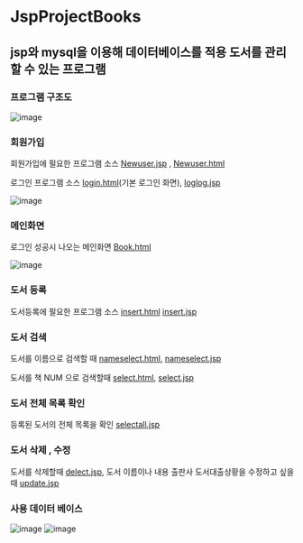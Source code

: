 # JspProjectBooks

## jsp와 mysql을 이용해 데이터베이스를 적용 도서를 관리 할 수 있는 프로그램



### 프로그램 구조도

![image](https://user-images.githubusercontent.com/75231868/103737346-61d88280-5035-11eb-8761-2c9a288d819d.png)

### 회원가입 
   회원가입에 필요한 프로그램 소스
   [Newuser.jsp](https://github.com/highcowoo/JspProjectBooks/blob/main/newuser.jsp) , 
   [Newuser.html](https://github.com/highcowoo/JspProjectBooks/blob/main/newuser.html) 
   
   로그인 프로그램 소스
   [login.html](https://github.com/highcowoo/JspProjectBooks/blob/main/login.html)(기본 로그인 화면),
   [loglog.jsp](https://github.com/highcowoo/JspProjectBooks/blob/main/loglog.jsp)
   
   ![image](https://user-images.githubusercontent.com/75231868/103738567-8c2b3f80-5037-11eb-9f1b-b66e353b14f7.png)
    
### 메인화면
   로그인 성공시 나오는 메인화면
   [Book.html](https://github.com/highcowoo/JspProjectBooks/blob/main/Book.html)
   
  ![image](https://user-images.githubusercontent.com/75231868/103738683-c72d7300-5037-11eb-9f4e-2dd9150bad20.png)


### 도서 등록
   도서등록에 필요한 프로그램 소스
   [insert.html](https://github.com/highcowoo/JspProjectBooks/blob/main/bookinsert.html)
   [insert.jsp](https://github.com/highcowoo/JspProjectBooks/blob/main/bookinsert.jsp)

### 도서 검색
   도서를 이름으로 검색할 때
   [nameselect.html](https://github.com/highcowoo/JspProjectBooks/blob/main/booknameselect.html),
   [nameselect.jsp](https://github.com/highcowoo/JspProjectBooks/blob/main/booknameselect.jsp)
   
   도서를 책 NUM 으로 검색할때
   [select.html](https://github.com/highcowoo/JspProjectBooks/blob/main/bookselect.html),
   [select.jsp](https://github.com/highcowoo/JspProjectBooks/blob/main/bookselect.jsp)

### 도서 전체 목록 확인
   등록된 도서의 전체 목록을 확인
   [selectall.jsp](https://github.com/highcowoo/JspProjectBooks/blob/main/bookselectall.jsp)

### 도서 삭제 , 수정
   도서를 삭제할때
   [delect.jsp](https://github.com/highcowoo/JspProjectBooks/blob/main/bookdelete.jsp),
   도서 이름이나 내용 출판사 도서대출상황을 수정하고 싶을때
   [update.jsp](https://github.com/highcowoo/JspProjectBooks/blob/main/bookupdate.jsp)


### 사용 데이터 베이스
   ![image](https://user-images.githubusercontent.com/75231868/103738854-0c51a500-5038-11eb-822a-80bd4a8bcfd0.png)
   ![image](https://user-images.githubusercontent.com/75231868/103738893-18d5fd80-5038-11eb-91e2-69e419e797b1.png) 
